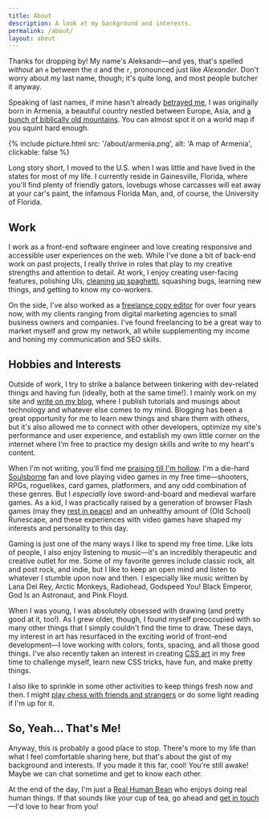 ```yaml
---
title: About
description: A look at my background and interests.
permalink: /about/
layout: about
---
```


Thanks for dropping by! My name's Aleksandr—and yes, that's spelled *without* an `e` between the `d` and the `r`, pronounced just like *Alexander*. Don't worry about my last name, though; it's quite long, and most people butcher it anyway.

Speaking of last names, if mine hasn't already [betrayed me](http://www.armeniapedia.org/wiki/Armenian_Last_Names), I was originally born in Armenia, a beautiful country nestled between Europe, Asia, and [a bunch of biblically old mountains](https://en.wikipedia.org/wiki/Mount_Ararat). You can almost spot it on a world map if you squint hard enough.

{% include picture.html src: '/about/armenia.png', alt: 'A map of Armenia', clickable: false %}

Long story short, I moved to the U.S. when I was little and have lived in the states for most of my life. I currently reside in Gainesville, Florida, where you'll find plenty of friendly gators, lovebugs whose carcasses will eat away at your car's paint, the infamous Florida Man, and, of course, the University of Florida.

## Work

I work as a front-end software engineer and love creating responsive and accessible user experiences on the web. While I've done a bit of back-end work on past projects, I really thrive in roles that play to my creative strengths and attention to detail. At work, I enjoy creating user-facing features, polishing UIs, [cleaning up spaghetti](https://www.youtube.com/watch?v=uyh3C1xDT3Y), squashing bugs, learning new things, and getting to know my co-workers.

On the side, I've also worked as a [freelance copy editor](https://www.upwork.com/freelancers/~014eb3a95d4d1fd855?s=1110580753635725312) for over four years now, with my clients ranging from digital marketing agencies to small business owners and companies. I've found freelancing to be a great way to market myself and grow my network, all while supplementing my income and honing my communication and SEO skills.

## Hobbies and Interests

Outside of work, I try to strike a balance between tinkering with dev-related things and having fun (ideally, both at the same time!). I mainly work on my site and [write on my blog](/blog/), where I publish tutorials and musings about technology and whatever else comes to my mind. Blogging has been a great opportunity for me to learn new things and share them with others, but it's also allowed me to connect with other developers, optimize my site's performance and user experience, and establish my own little corner on the internet where I'm free to practice my design skills and write to my heart's content.

When I'm not writing, you'll find me [praising till I'm hollow](https://www.youtube.com/watch?v=mp28JPs25ek). I'm a die-hard [Soulsborne](https://en.wikipedia.org/wiki/Souls_(series)) fan and love playing video games in my free time—shooters, RPGs, roguelikes, card games, platformers, and any odd combination of these genres. But I *especially* love sword-and-board and medieval warfare games. As a kid, I was practically raised by a generation of browser Flash games (may they [rest in peace](/blog/rest-in-peace-flash/)) and an unhealthy amount of (Old School) Runescape, and these experiences with video games have shaped my interests and personality to this day.

Gaming is just one of the many ways I like to spend my free time. Like lots of people, I also enjoy listening to music—it's an incredibly therapeutic and creative outlet for me. Some of my favorite genres include classic rock, alt and post rock, and indie, but I like to keep an open mind and listen to whatever I stumble upon now and then. I especially like music written by Lana Del Rey, Arctic Monkeys, Radiohead, Godspeed You! Black Emperor, God Is an Astronaut, and Pink Floyd.

When I was young, I was absolutely obsessed with drawing (and pretty good at it, too!). As I grew older, though, I found myself preoccupied with so many other things that I simply couldn't find the time to draw. These days, my interest in art has resurfaced in the exciting world of front-end development—I love working with colors, fonts, spacing, and all those good things. I've also recently taken an interest in creating [CSS art](/art/) in my free time to challenge myself, learn new CSS tricks, have fun, and make pretty things.

I also like to sprinkle in some other activities to keep things fresh now and then. I might [play chess with friends and strangers](https://www.chess.com/member/aleksandrhovhannisyan) or do some light reading if I'm up for it.

## So, Yeah... That's Me!

Anyway, this is probably a good place to stop. There's more to my life than what I feel comfortable sharing here, but that's about the gist of my background and interests. If you made it this far, cool! You're still awake! Maybe we can chat sometime and get to know each other.

At the end of the day, I'm just a [Real Human Bean](https://www.youtube.com/watch?v=-DSVDcw6iW8) who enjoys doing real human things. If that sounds like your cup of tea, go ahead and [get in touch](/contact/)—I'd love to hear from you!
